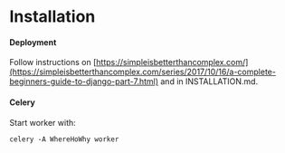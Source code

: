 # Installation

#### Deployment
Follow instructions on [https://simpleisbetterthancomplex.com/](https://simpleisbetterthancomplex.com/series/2017/10/16/a-complete-beginners-guide-to-django-part-7.html)
and in INSTALLATION.md.

#### Celery
Start worker with:
```
celery -A WhereHoWhy worker
```
